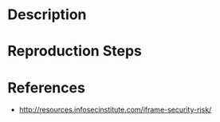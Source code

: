 # Description


# Reproduction Steps


# References

- http://resources.infosecinstitute.com/iframe-security-risk/
